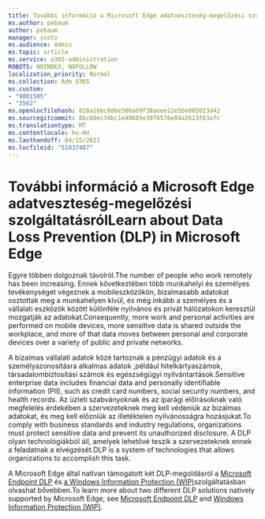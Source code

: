 ```yaml
---
title: További információ a Microsoft Edge adatveszteség-megelőzési szolgáltatásról
ms.author: pebaum
author: pebaum
manager: scotv
ms.audience: Admin
ms.topic: article
ms.service: o365-administration
ROBOTS: NOINDEX, NOFOLLOW
localization_priority: Normal
ms.collection: Adm_O365
ms.custom:
- "9001505"
- "3562"
ms.openlocfilehash: 818a1bbc0d6e386a69f38aeee12e5be805013d42
ms.sourcegitcommit: 8bc60ec34bc1e40685e3976576e04a2623f63a7c
ms.translationtype: MT
ms.contentlocale: hu-HU
ms.lasthandoff: 04/15/2021
ms.locfileid: "51837487"
---
```

# <a name="learn-about-data-loss-prevention-dlp-in-microsoft-edge"></a><span data-ttu-id="bca1e-102">További információ a Microsoft Edge adatveszteség-megelőzési szolgáltatásról</span><span class="sxs-lookup"><span data-stu-id="bca1e-102">Learn about Data Loss Prevention (DLP) in Microsoft Edge</span></span>

<span data-ttu-id="bca1e-103">Egyre többen dolgoznak távolról.</span><span class="sxs-lookup"><span data-stu-id="bca1e-103">The number of people who work remotely has been increasing.</span></span> <span data-ttu-id="bca1e-104">Ennek következtében több munkahelyi és személyes tevékenységet végeznek a mobileszközökön, bizalmasabb adatokat osztottak meg a munkahelyen kívül, és még inkább a személyes és a vállalati eszközök között különféle nyilvános és privát hálózatokon keresztül mozgatják az adatokat.</span><span class="sxs-lookup"><span data-stu-id="bca1e-104">Consequently, more work and personal activities are performed on mobile devices, more sensitive data is shared outside the workplace, and more of that data moves between personal and corporate devices over a variety of public and private networks.</span></span>

<span data-ttu-id="bca1e-105">A bizalmas vállalati adatok közé tartoznak a pénzügyi adatok és a személyazonosításra alkalmas adatok ,például hitelkártyaszámok, társadalombiztosítási számok és egészségügyi nyilvántartások.</span><span class="sxs-lookup"><span data-stu-id="bca1e-105">Sensitive enterprise data includes financial data and personally identifiable information (PII), such as credit card numbers, social security numbers, and health records.</span></span> <span data-ttu-id="bca1e-106">Az üzleti szabványoknak és az iparági előírásoknak való megfelelés érdekében a szervezeteknek meg kell védeniük az bizalmas adatokat, és meg kell előzniük az illetéktelen nyilvánosságra hozásjukat.</span><span class="sxs-lookup"><span data-stu-id="bca1e-106">To comply with business standards and industry regulations, organizations must protect sensitive data and prevent its unauthorized disclosure.</span></span> <span data-ttu-id="bca1e-107">A DLP olyan technológiákból áll, amelyek lehetővé teszik a szervezeteknek ennek a feladatnak a elvégzését.</span><span class="sxs-lookup"><span data-stu-id="bca1e-107">DLP is a system of technologies that allows organizations to accomplish this task.</span></span>

<span data-ttu-id="bca1e-108">A Microsoft Edge által natívan támogatott két DLP-megoldásról a [Microsoft Endpoint DLP](https://go.microsoft.com/fwlink/?linkid=2151765) és [a Windows Information Protection (WIP)](https://go.microsoft.com/fwlink/?linkid=2151766)szolgáltatásban olvashat bővebben.</span><span class="sxs-lookup"><span data-stu-id="bca1e-108">To learn more about two different DLP solutions natively supported by Microsoft Edge, see [Microsoft Endpoint DLP](https://go.microsoft.com/fwlink/?linkid=2151765) and [Windows Information Protection (WIP)](https://go.microsoft.com/fwlink/?linkid=2151766).</span></span>